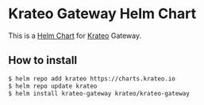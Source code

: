 # Krateo Gateway Helm Chart

This is a [Helm Chart](https://helm.sh/docs/topics/charts/) for [Krateo](https://github.com/krateoplatformops/) Gateway.


## How to install

```sh
$ helm repo add krateo https://charts.krateo.io
$ helm repo update krateo
$ helm install krateo-gateway krateo/krateo-gateway 
```

